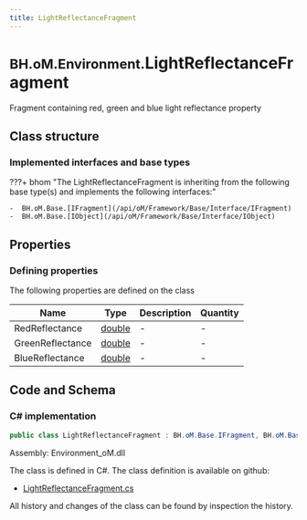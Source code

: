 ```yaml
---
title: LightReflectanceFragment
---
```


# <small>BH.oM.Environment.</small>**LightReflectanceFragment**

Fragment containing red, green and blue light reflectance property

## Class structure

### Implemented interfaces and base types

???+ bhom "The LightReflectanceFragment is inheriting from the following base type(s) and implements the following interfaces:"

    -  BH.oM.Base.[IFragment](/api/oM/Framework/Base/Interface/IFragment)
    -  BH.oM.Base.[IObject](/api/oM/Framework/Base/Interface/IObject)


## Properties



### Defining properties

The following properties are defined on the class

| Name             | Type             | Description      | Quantity         |
|------------------|------------------|------------------|------------------|
| RedReflectance | [double](https://learn.microsoft.com/en-us/dotnet/api/System.Double?view=netstandard-2.0) | - | - |
| GreenReflectance | [double](https://learn.microsoft.com/en-us/dotnet/api/System.Double?view=netstandard-2.0) | - | - |
| BlueReflectance | [double](https://learn.microsoft.com/en-us/dotnet/api/System.Double?view=netstandard-2.0) | - | - |


## Code and Schema

### C# implementation

``` C# title="C#"
public class LightReflectanceFragment : BH.oM.Base.IFragment, BH.oM.Base.IObject
```

Assembly: Environment_oM.dll

The class is defined in C#. The class definition is available on github:

- [LightReflectanceFragment.cs](https://github.com/BHoM/BHoM/blob/develop/Environment_oM/Fragments\LightReflectanceFragment.cs)

All history and changes of the class can be found by inspection the history.
